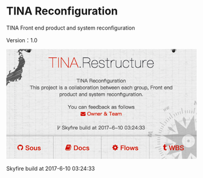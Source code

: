 # TINA Reconfiguration

TINA Front end product and system reconfiguration

Version：1.0

![](/assets/Snip20170612_29.png)

Skyfire build at 2017-6-10 03:24:33

